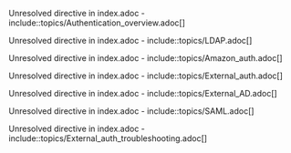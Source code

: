 Unresolved directive in index.adoc -
include::topics/Authentication\_overview.adoc\[\]

Unresolved directive in index.adoc - include::topics/LDAP.adoc\[\]

Unresolved directive in index.adoc -
include::topics/Amazon\_auth.adoc\[\]

Unresolved directive in index.adoc -
include::topics/External\_auth.adoc\[\]

Unresolved directive in index.adoc -
include::topics/External\_AD.adoc\[\]

Unresolved directive in index.adoc - include::topics/SAML.adoc\[\]

Unresolved directive in index.adoc -
include::topics/External\_auth\_troubleshooting.adoc\[\]
